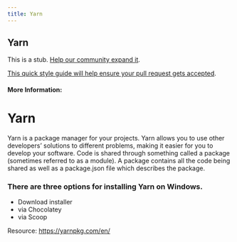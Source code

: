 ```yaml
---
title: Yarn
---
```

## Yarn

This is a stub. <a href='https://github.com/freecodecamp/guides/tree/master/src/pages/developer-tools/yarn/index.md' target='_blank' rel='nofollow'>Help our community expand it</a>.

<a href='https://github.com/freecodecamp/guides/blob/master/README.md' target='_blank' rel='nofollow'>This quick style guide will help ensure your pull request gets accepted</a>.

<!-- The article goes here, in GitHub-flavored Markdown. Feel free to add YouTube videos, images, and CodePen/JSBin embeds  -->

#### More Information:
<!-- Please add any articles you think might be helpful to read before writing the article -->


<h1>Yarn</h1>

Yarn is a package manager for your projects. Yarn allows you to use other developers’ solutions to different problems, making it easier for you to develop your software.
Code is shared through something called a package (sometimes referred to as a module). A package contains all the code being shared as well as a package.json file which describes the package.

<h3>There are three options for installing Yarn on Windows.</h3>
<ul>
  <li>Download installer</li>
  <li>via Chocolatey</li>
  <li>via Scoop</li>
</ul>

Resource: https://yarnpkg.com/en/
